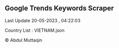 

## Google Trends Keywords Scraper 
 
Last Update 20-05-2023 , 04:22:03

Country List :
VIETNAM.json



© Abdul Muttaqin 

